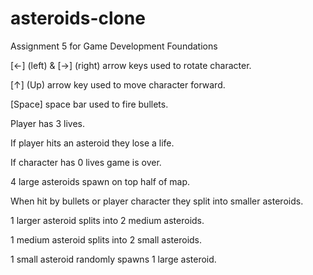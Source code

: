 # asteroids-clone
Assignment 5 for Game Development Foundations</br>


[<-] (left) & [->] (right) arrow keys used to rotate character.

[↑] (Up) arrow key used to move character forward.

[Space] space bar used to fire bullets. </br>


Player has 3 lives.

If player hits an asteroid they lose a life.

If character has 0 lives game is over. </br>


4 large asteroids spawn on top half of map.

When hit by bullets or player character they split into smaller asteroids.

1 larger asteroid splits into 2 medium asteroids.

1 medium asteroid splits into 2 small asteroids.

1 small asteroid randomly spawns 1 large asteroid.

